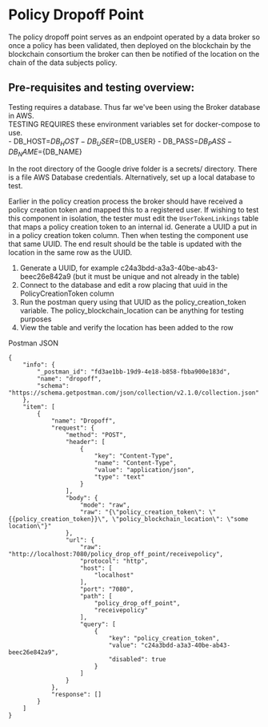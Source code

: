 # Policy Dropoff Point

The policy dropoff point serves as an endpoint operated by a data broker so once a policy has been validated, then deployed on the blockchain by the blockchain consortium the broker can then be notified of the location on the chain of the data subjects policy.  

## Pre-requisites and testing overview:  
Testing requires a database.  Thus far we've been using the Broker database in AWS.  
TESTING REQUIRES these environment variables set for docker-compose to use.  
      - DB_HOST=${DB_HOST}
      - DB_USER=${DB_USER}
      - DB_PASS=${DB_PASS}
      - DB_NAME=${DB_NAME}

In the root directory of the Google drive folder is a secrets/ directory.  There is a file AWS Database credentials.
Alternatively, set up a local database to test.  

Earlier in the policy creation process the broker should have received a policy creation token and mapped this to a registered user.  If wishing to test this component in isolation, the tester must edit the `UserTokenLinkings` table that maps a policy creation token to an internal id.  Generate a UUID a put in in a policy creation token column.  Then when testing the component use that same UUID.  The end result should be the table is updated with the location in the same row as the UUID.  

1. Generate a UUID, for example c24a3bdd-a3a3-40be-ab43-beec26e842a9 (but it must be unique and not already in the table)
2. Connect to the database and edit a row placing that uuid in the PolicyCreationToken column
3. Run the postman query using that UUID as the policy_creation_token variable.  The policy_blockchain_location can be anything for testing purposes
4. View the table and verify the location has been added to the row


Postman JSON  
````
{
	"info": {
		"_postman_id": "fd3ae1bb-19d9-4e18-b858-fbba900e183d",
		"name": "dropoff",
		"schema": "https://schema.getpostman.com/json/collection/v2.1.0/collection.json"
	},
	"item": [
		{
			"name": "Dropoff",
			"request": {
				"method": "POST",
				"header": [
					{
						"key": "Content-Type",
						"name": "Content-Type",
						"value": "application/json",
						"type": "text"
					}
				],
				"body": {
					"mode": "raw",
					"raw": "{\"policy_creation_token\": \"{{policy_creation_token}}\", \"policy_blockchain_location\": \"some location\"}"
				},
				"url": {
					"raw": "http://localhost:7080/policy_drop_off_point/receivepolicy",
					"protocol": "http",
					"host": [
						"localhost"
					],
					"port": "7080",
					"path": [
						"policy_drop_off_point",
						"receivepolicy"
					],
					"query": [
						{
							"key": "policy_creation_token",
							"value": "c24a3bdd-a3a3-40be-ab43-beec26e842a9",
							"disabled": true
						}
					]
				}
			},
			"response": []
		}
	]
}
````